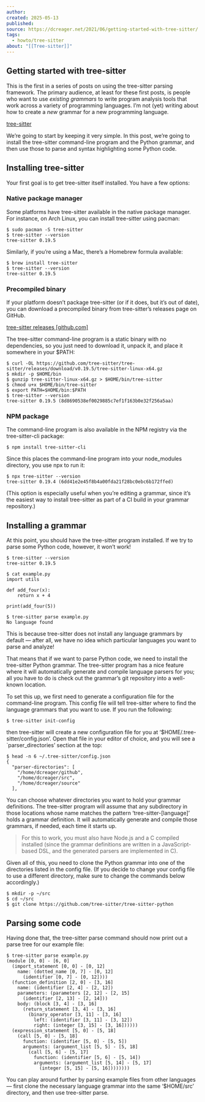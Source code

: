 ```yaml
---
author: 
created: 2025-05-13
published: 
source: https://dcreager.net/2021/06/getting-started-with-tree-sitter/
tags:
  - howto/tree-sitter
about: "[[Tree-sitter]]"
---
```

## Getting started with tree-sitter

This is the first in a series of posts on using the tree-sitter parsing framework. The primary audience, at least for these first posts, is people who want to use *existing grammars* to write program analysis tools that work across a variety of programming languages. I’m not (yet) writing about how to create a *new* grammar for a new programming language.

[tree-sitter](https://tree-sitter.github.io/)

We’re going to start by keeping it very simple. In this post, we’re going to install the tree-sitter command-line program and the Python grammar, and then use those to parse and syntax highlighting some Python code.

## Installing tree-sitter

Your first goal is to get tree-sitter itself installed. You have a few options:

### Native package manager

Some platforms have tree-sitter available in the native package manager. For instance, on Arch Linux, you can install tree-sitter using pacman:

```
$ sudo pacman -S tree-sitter
$ tree-sitter --version
tree-sitter 0.19.5
```

Similarly, if you’re using a Mac, there’s a Homebrew formula available:

```
$ brew install tree-sitter
$ tree-sitter --version
tree-sitter 0.19.5
```

### Precompiled binary

If your platform doesn’t package tree-sitter (or if it does, but it’s out of date), you can download a precompiled binary from tree-sitter’s releases page on GitHub.

[tree-sitter releases \[github.com\]](https://github.com/tree-sitter/tree-sitter/releases/latest)

The tree-sitter command-line program is a static binary with no dependencies, so you just need to download it, unpack it, and place it somewhere in your $PATH:

```
$ curl -OL https://github.com/tree-sitter/tree-sitter/releases/download/v0.19.5/tree-sitter-linux-x64.gz
$ mkdir -p $HOME/bin
$ gunzip tree-sitter-linux-x64.gz > $HOME/bin/tree-sitter
$ chmod u+x $HOME/bin/tree-sitter
$ export PATH=$HOME/bin:$PATH
$ tree-sitter --version
tree-sitter 0.19.5 (8d8690538ef0029885c7ef1f163b0e32f256a5aa)
```

### NPM package

The command-line program is also available in the NPM registry via the tree-sitter-cli package:

```
$ npm install tree-sitter-cli
```

Since this places the command-line program into your node\_modules directory, you use npx to run it:

```
$ npx tree-sitter --version
tree-sitter 0.19.4 (6dd41e2e45f8b4a00fda21f28bc0ebc6b172ffed)
```

(This option is especially useful when you’re editing a grammar, since it’s the easiest way to install tree-sitter as part of a CI build in your grammar repository.)

## Installing a grammar

At this point, you should have the tree-sitter program installed. If we try to parse some Python code, however, it won’t work!

```
$ tree-sitter --version
tree-sitter 0.19.5

$ cat example.py
import utils

def add_four(x):
    return x + 4

print(add_four(5))

$ tree-sitter parse example.py
No language found
```

This is because tree-sitter does not install any language grammars by default — after all, we have no idea which particular languages you want to parse and analyze!

That means that if we want to parse Python code, we need to install the tree-sitter Python grammar. The tree-sitter program has a nice feature where it will automatically generate and compile language parsers for you; all you have to do is check out the grammar’s git repository into a well-known location.

To set this up, we first need to generate a configuration file for the command-line program. This config file will tell tree-sitter where to find the language grammars that you want to use. If you run the following:

```
$ tree-sitter init-config
```

then tree-sitter will create a new configuration file for you at ‘$HOME/.tree-sitter/config.json’. Open that file in your editor of choice, and you will see a \`parser\_directories’ section at the top:

```
$ head -n 6 ~/.tree-sitter/config.json
{
  "parser-directories": [
    "/home/dcreager/github",
    "/home/dcreager/src",
    "/home/dcreager/source"
  ],
```

You can choose whatever directories you want to hold your grammar definitions. The tree-sitter program will assume that any subdirectory in those locations whose name matches the pattern ‘tree-sitter-\[language\]’ holds a grammar definition. It will automatically generate and compile those grammars, if needed, each time it starts up.

> For this to work, you must also have Node.js and a C compiled installed (since the grammar definitions are written in a JavaScript-based DSL, and the generated parsers are implemented in C).

Given all of this, you need to clone the Python grammar into one of the directories listed in the config file. (If you decide to change your config file to use a different directory, make sure to change the commands below accordingly.)

```
$ mkdir -p ~/src
$ cd ~/src
$ git clone https://github.com/tree-sitter/tree-sitter-python
```

## Parsing some code

Having done that, the tree-sitter parse command should now print out a parse tree for our example file:

```
$ tree-sitter parse example.py
(module [0, 0] - [6, 0]
  (import_statement [0, 0] - [0, 12]
    name: (dotted_name [0, 7] - [0, 12]
      (identifier [0, 7] - [0, 12])))
  (function_definition [2, 0] - [3, 16]
    name: (identifier [2, 4] - [2, 12])
    parameters: (parameters [2, 12] - [2, 15]
      (identifier [2, 13] - [2, 14]))
    body: (block [3, 4] - [3, 16]
      (return_statement [3, 4] - [3, 16]
        (binary_operator [3, 11] - [3, 16]
          left: (identifier [3, 11] - [3, 12])
          right: (integer [3, 15] - [3, 16])))))
  (expression_statement [5, 0] - [5, 18]
    (call [5, 0] - [5, 18]
      function: (identifier [5, 0] - [5, 5])
      arguments: (argument_list [5, 5] - [5, 18]
        (call [5, 6] - [5, 17]
          function: (identifier [5, 6] - [5, 14])
          arguments: (argument_list [5, 14] - [5, 17]
            (integer [5, 15] - [5, 16])))))))
```

You can play around further by parsing example files from other languages — first clone the necessary language grammar into the same ‘$HOME/src’ directory, and then use tree-sitter parse.